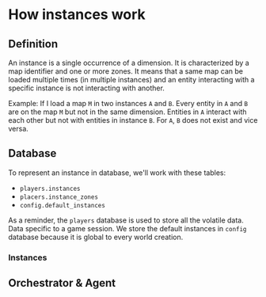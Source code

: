 # How instances work
## Definition
An instance is a single occurrence of a dimension. It is characterized by a map identifier and one or more zones.
It means that a same map can be loaded multiple times (in multiple instances) and an entity interacting with a specific instance
is not interacting with another.

Example: If I load a map `M` in two instances `A` and `B`. Every entity in `A` and `B` are on the map `M` but not in the same dimension. 
Entities in `A` interact with each other but not with entities in instance `B`. For `A`, `B` does not exist and vice versa.

## Database
To represent an instance in database, we'll work with these tables: 
 - `players.instances`
 - `placers.instance_zones`
 - `config.default_instances`

As a reminder, the `players` database is used to store all the volatile data. Data specific to a game session.
We store the default instances in `config` database because it is global to every world creation.

### Instances

## Orchestrator & Agent
